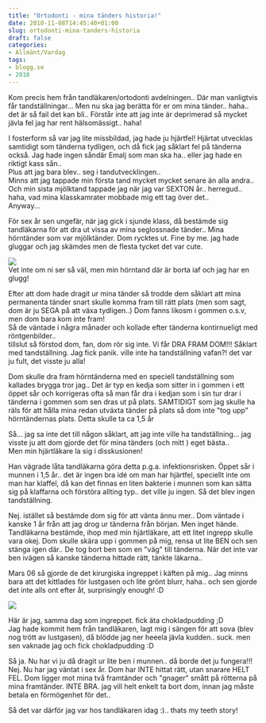 ```yaml
---
title: "Ortodonti - mina tänders historia!"
date: 2010-11-08T14:45:40+01:00
slug: ortodonti-mina-tanders-historia
draft: false
categories:
- Allmänt/Vardag
tags:
- blogg.se
- 2010
---
```

Kom precis hem från tandläkaren/ortodonti avdelningen.. Där man vanligtvis får tandställningar... Men nu ska jag berätta för er om mina tänder.. haha.. det är så fail det kan bli.. Förstår inte att jag inte är deprimerad så mycket jävla fel jag har rent hälsomässigt.. haha!  
  
I fosterform så var jag lite missbildad, jag hade ju hjärtfel! Hjärtat utvecklas samtidigt som tänderna tydligen, och då fick jag såklart fel på tänderna också. Jag hade ingen såndär Emalj som man ska ha.. eller jag hade en riktigt kass sån..  
Plus att jag bara blev.. seg i tandutvecklingen..  
Minns att jag tappade min första tand mycket mycket senare än alla andra.. Och min sista mjölktand tappade jag när jag var SEXTON år.. herregud.. haha, vad mina klasskamrater mobbade mig ett tag över det..  
Anyway...  
  
För sex år sen ungefär, när jag gick i sjunde klass, då bestämde sig tandläkarna för att dra ut vissa av mina seglossnade tänder.. Mina hörntänder som var mjölktänder. Dom rycktes ut. Fine by me. jag hade gluggar och jag skämdes men de flesta tycket det var cute.  
  
![](/assets/images/blogg.se/p5160020_116154757.jpg)  
Vet inte om ni ser så väl, men min hörntand där är borta iaf och jag har en glugg!  
  
Efter att dom hade dragit ur mina tänder så trodde dem såklart att mina permanenta tänder snart skulle komma fram till rätt plats (men som sagt, dom är ju SEGA på att växa tydligen..) Dom fanns likosm i gommen o.s.v, men dom bara kom inte fram!  
Så de väntade i några månader och kollade efter tänderna kontirnueligt med röntgenbilder..  
tillslut så förstod dom, fan, dom rör sig inte. Vi får DRA FRAM DOM!!! Såklart med tandställning. Jag fick panik. ville inte ha tandställning vafan?! det var ju fult, det visste ju alla!  
  
Dom skulle dra fram hörntänderna med en speciell tandställning som kallades brygga tror jag.. Det är typ en kedja som sitter in i gommen i ett öppet sår och korrigeras ofta så man får dra i kedjan som i sin tur drar i tänderna i gommen som sen dras ut på plats. SAMTIDIGT som jag skulle ha räls för att hålla mina redan utväxta tänder på plats så dom inte "tog upp" hörntändernas plats. Detta skulle ta ca 1,5 år  
  
Så... jag sa inte det till någon såklart, att jag inte ville ha tandställning... jag visste ju att dom gjorde det för mina tänders (och mitt ) eget bästa..  
Men min hjärtläkare la sig i disskusionen!  
  
Han vägrade låta tandläkarna göra detta p.g.a. infektionsrisken. Öppet sår i munnen i 1,5 år.. det är ingen bra idé om man har hjärtfel, speciellt inte om man har klaffel, då kan det finnas en liten bakterie i munnen som kan sätta sig på klaffarna och förstöra allting typ.. det ville ju ingen. Så det blev ingen tandställning.  
  
Nej. istället så bestämde dom sig för att vänta ännu mer.. Dom väntade i kanske 1 år från att jag drog ur tänderna från början. Men inget hände. Tandläkarna bestämde, ihop med min hjärtläkare, att ett litet ingrepp skulle vara okej. Dom skulle skära upp i gommen på mig, rensa ut lite BEN och sen stänga igen där.. De tog bort ben som en "väg" till tänderna. När det inte var ben ivägen så kanske tänderna hittade rätt, tänkte läkarna..  
  
Mars 06 så gjorde de det kirurgiska ingreppet i käften på mig.. Jag minns bara att det kittlades för lustgasen och lite grönt blurr, haha.. och sen gjorde det inte alls ont efter åt, surprisingly enough! :D  
  
![](/assets/images/blogg.se/chokladpuddingcassy6mars2006_116155611.jpg)  
  
Här är jag, samma dag som ingreppet. fick äta chokladpudding ;D  
Jag hade kommit hem från tandläkaren, lagt mig i sängen för att sova (blev nog trött av lustgasen), då blödde jag ner heeela jävla kudden.. suck. men sen vaknade jag och fick chokladpudding :D  
  
  
Så ja. Nu har vi ju då dragit ur lite ben i munnen.. då borde det ju fungera!!! Nej. Nu har jag väntat i sex år. Dom har INTE hittat rätt, utan snarare HELT FEL. Dom ligger mot mina två framtänder och "gnager" smått på rötterna på mina framtänder. INTE BRA. jag vill helt enkelt ta bort dom, innan jag måste betala en förmögenhet för det..  
  
Så det var därför jag var hos tandläkaren idag :).. thats my teeth story!